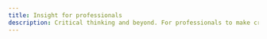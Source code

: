 ```yaml
---
title: Insight for professionals
description: Critical thinking and beyond. For professionals to make critical decisions on business, carrier, financial and health.
---
```

